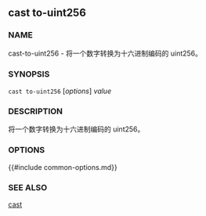 ## cast to-uint256

### NAME

cast-to-uint256 - 将一个数字转换为十六进制编码的 uint256。

### SYNOPSIS

``cast to-uint256`` [*options*] *value*

### DESCRIPTION

将一个数字转换为十六进制编码的 uint256。

### OPTIONS

{{#include common-options.md}}

### SEE ALSO

[cast](./cast.md)